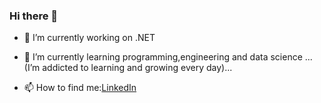 ### Hi there 👋


- 🔭 I’m currently working on .NET
- 🌱 I’m currently learning programming,engineering and data science
  ...(I’m addicted to learning and growing every day)...

- 📫 How to find me:[LinkedIn](https://www.linkedin.com/in/alpersaçmaözü)
